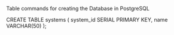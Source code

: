 Table commands for creating the Database in PostgreSQL

CREATE TABLE systems (
  system_id     SERIAL PRIMARY KEY,
  name          VARCHAR(50)
);